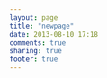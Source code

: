 ```yaml
---
layout: page
title: "newpage"
date: 2013-08-10 17:18
comments: true
sharing: true
footer: true
---
```

